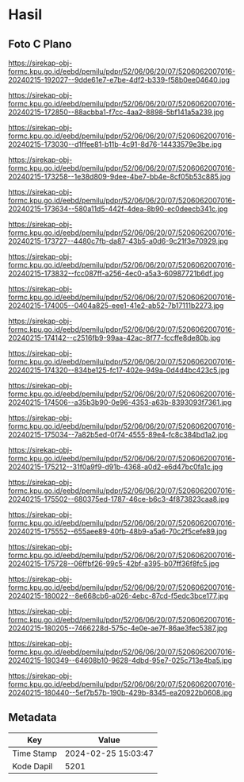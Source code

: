 # Hasil

## Foto C Plano

https://sirekap-obj-formc.kpu.go.id/eebd/pemilu/pdpr/52/06/06/20/07/5206062007016-20240215-192027--9dde61e7-e7be-4df2-b339-f58b0ee04640.jpg

https://sirekap-obj-formc.kpu.go.id/eebd/pemilu/pdpr/52/06/06/20/07/5206062007016-20240215-172850--88acbba1-f7cc-4aa2-8898-5bf141a5a239.jpg

https://sirekap-obj-formc.kpu.go.id/eebd/pemilu/pdpr/52/06/06/20/07/5206062007016-20240215-173030--d1ffee81-b11b-4c91-8d76-14433579e3be.jpg

https://sirekap-obj-formc.kpu.go.id/eebd/pemilu/pdpr/52/06/06/20/07/5206062007016-20240215-173258--1e38d809-9dee-4be7-bb4e-8cf05b53c885.jpg

https://sirekap-obj-formc.kpu.go.id/eebd/pemilu/pdpr/52/06/06/20/07/5206062007016-20240215-173634--580a11d5-442f-4dea-8b90-ec0deecb341c.jpg

https://sirekap-obj-formc.kpu.go.id/eebd/pemilu/pdpr/52/06/06/20/07/5206062007016-20240215-173727--4480c7fb-da87-43b5-a0d6-9c21f3e70929.jpg

https://sirekap-obj-formc.kpu.go.id/eebd/pemilu/pdpr/52/06/06/20/07/5206062007016-20240215-173832--fcc087ff-a256-4ec0-a5a3-60987721b6df.jpg

https://sirekap-obj-formc.kpu.go.id/eebd/pemilu/pdpr/52/06/06/20/07/5206062007016-20240215-174005--0404a825-eee1-41e2-ab52-7b17111b2273.jpg

https://sirekap-obj-formc.kpu.go.id/eebd/pemilu/pdpr/52/06/06/20/07/5206062007016-20240215-174142--c2516fb9-99aa-42ac-8f77-fccffe8de80b.jpg

https://sirekap-obj-formc.kpu.go.id/eebd/pemilu/pdpr/52/06/06/20/07/5206062007016-20240215-174320--834be125-fc17-402e-949a-0d4d4bc423c5.jpg

https://sirekap-obj-formc.kpu.go.id/eebd/pemilu/pdpr/52/06/06/20/07/5206062007016-20240215-174506--a35b3b90-0e96-4353-a63b-8393093f7361.jpg

https://sirekap-obj-formc.kpu.go.id/eebd/pemilu/pdpr/52/06/06/20/07/5206062007016-20240215-175034--7a82b5ed-0f74-4555-89e4-fc8c384bd1a2.jpg

https://sirekap-obj-formc.kpu.go.id/eebd/pemilu/pdpr/52/06/06/20/07/5206062007016-20240215-175212--31f0a9f9-d91b-4368-a0d2-e6d47bc0fa1c.jpg

https://sirekap-obj-formc.kpu.go.id/eebd/pemilu/pdpr/52/06/06/20/07/5206062007016-20240215-175502--680375ed-1787-46ce-b6c3-4f873823caa8.jpg

https://sirekap-obj-formc.kpu.go.id/eebd/pemilu/pdpr/52/06/06/20/07/5206062007016-20240215-175552--655aee89-40fb-48b9-a5a6-70c2f5cefe89.jpg

https://sirekap-obj-formc.kpu.go.id/eebd/pemilu/pdpr/52/06/06/20/07/5206062007016-20240215-175728--06ffbf26-99c5-42bf-a395-b07ff36f8fc5.jpg

https://sirekap-obj-formc.kpu.go.id/eebd/pemilu/pdpr/52/06/06/20/07/5206062007016-20240215-180022--8e668cb6-a026-4ebc-87cd-f5edc3bce177.jpg

https://sirekap-obj-formc.kpu.go.id/eebd/pemilu/pdpr/52/06/06/20/07/5206062007016-20240215-180205--7466228d-575c-4e0e-ae7f-86ae3fec5387.jpg

https://sirekap-obj-formc.kpu.go.id/eebd/pemilu/pdpr/52/06/06/20/07/5206062007016-20240215-180349--64608b10-9628-4dbd-95e7-025c713e4ba5.jpg

https://sirekap-obj-formc.kpu.go.id/eebd/pemilu/pdpr/52/06/06/20/07/5206062007016-20240215-180440--5ef7b57b-190b-429b-8345-ea20922b0608.jpg


## Metadata

| Key        | Value               |
| ---------- | ------------------- |
| Time Stamp | 2024-02-25 15:03:47 |
| Kode Dapil | 5201                |



